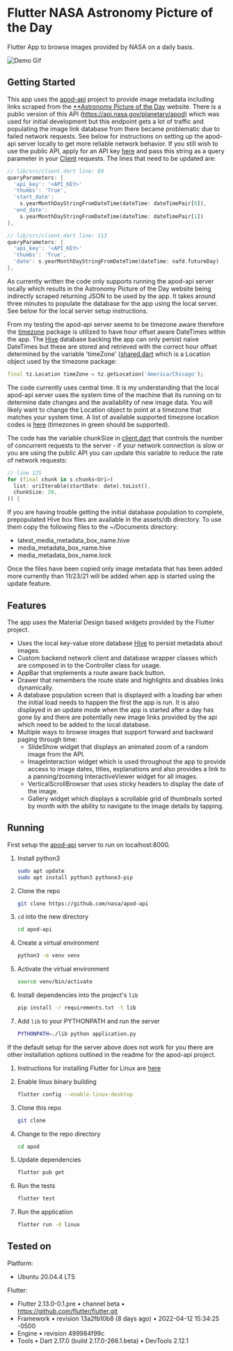 # Flutter NASA Astronomy Picture of the Day

Flutter App to browse images provided by NASA on a daily basis.

![Demo Gif](assets/demo.gif)

## Getting Started

This app uses the [apod-api](https://github.com/nasa/apod-api) project to 
provide image metadata including links scraped from the [**Astronomy Picture 
of the Day](https://apod.nasa.gov/apod/astropix.html) website. There is a public
version of this API (https://api.nasa.gov/planetary/apod) which was used for 
initial development but this endpoint gets a lot of traffic and populating the
image link database from there became problematic due to failed network
requests. See below for instructions on setting up the apod-api server locally
to get more reliable network behavior.  If you still wish to use the public API,
apply for an API key [here](https://api.nasa.gov/#signUp) and pass this string as
a query parameter in your [Client](lib/src/client.dart) requests. The lines that
need to be updated are:

```dart
// lib/src/client.dart line: 89
queryParameters: {
  'api_key': '<API_KEY>'
  'thumbs': 'True',
  'start_date':
    s.yearMonthDayStringFromDateTime(dateTime: dateTimePair[0]),
  'end_date':
    s.yearMonthDayStringFromDateTime(dateTime: dateTimePair[1])
},

// lib/src/client.dart line: 113
queryParameters: {
  'api_key': '<API_KEY>'
  'thumbs': 'True',
  'date': s.yearMonthDayStringFromDateTime(dateTime: nafd.futureDay)
},
```

As currently written the code only supports running the apod-api server locally
which results in the Astronomy Picture of the Day website being indirectly
scraped returning JSON to be used by the app.  It takes around three minutes to
populate the database for the app using the local server.  See below for the
local server setup instructions.

From my testing the apod-api server seems to be timezone aware therefore the
[timezone](https://pub.dev/packages/timezone) package is utilized to have hour
offset aware DateTimes within the app.  The
[Hive](https://github.com/hivedb/hive) database backing the app can only persist
naive DateTimes but these are stored and retrieved with the correct hour offset
determined by the variable 'timeZone' ([shared.dart](lib/src/shared.dart) which
is a Location object used by the timezone package:

```dart
final tz.Location timeZone = tz.getLocation('America/Chicago');
```

The code currently uses central time.  It is my understanding that the local
apod-api server uses the system time of the machine that its running on to
determine date changes and the availability of new image data.  You will likely
want to change the Location object to point at a timezone that matches your
system time.  A list of available supported timezone location codes is
[here](https://en.wikipedia.org/wiki/List_of_tz_database_time_zones) (timezones
in green should be supported).

The code has the variable chunkSize in [client.dart](lib/src/client.dart) that
controls the number of concurrent requests to the server - if your network 
connection is slow or you are using the public API you can update this variable
to reduce the rate of network requests:

```dart
// line 125
for (final chunk in s.chunks<Uri>(
  list: uriIterable(startDate: date).toList(),
  chunkSize: 20,
)) {
```

If you are having trouble getting the initial database population to complete,
prepopulated Hive box files are available in the assets/db directory.  To use
them copy the following files to the ~/Documents directory:
 - latest_media_metadata_box_name.hive
 - media_metadata_box_name.hive
 - media_metadata_box_name.lock

Once the files have been copied only image metadata that has been added more
currently than 11/23/21 will be added when app is started using the update
feature.

## Features

The app uses the Material Design based widgets provided by the Flutter project.
 - Uses the local key-value store database
   [Hive](https://github.com/hivedb/hive) to persist metadata about images.
 - Custom backend network client and database wrapper classes which are composed
   in to the Controller class for usage.
 - AppBar that implements a route aware back button.
 - Drawer that remembers the route state and highlights and disables links
   dynamically.
 - A database population screen that is displayed with a loading bar when the
   initial load needs to happen the first the app is run. It is also 
   displayed in an update mode when the app is started after a day has gone by
   and there are potentially new image links provided by the api which need to
   be added to the local database.
 - Multiple ways to browse images that support forward and backward paging
   through time:
   - SlideShow widget that displays an animated zoom of a random image from the
     API.
   - ImageInteraction widget which is used throughout the app to provide access
     to image dates, titles, explanations and also provides a link to a 
     panning/zooming InteractiveViewer widget for all images.
   - VerticalScrollBrowser that uses sticky headers to display the date of the
     image.
   - Gallery widget which displays a scrollable grid of thumbnails sorted by
     month with the ability to navigate to the image details by tapping.

## Running

First setup the [apod-api](https://github.com/nasa/apod-api) server to run on
localhost:8000.

1. Install python3
    ```bash
    sudo apt update
    sudo apt install python3 pythone3-pip
    ````
2. Clone the repo
    ```bash
    git clone https://github.com/nasa/apod-api
    ```

3. `cd` into the new directory
    ```bash
    cd apod-api
    ```

4. Create a virtual environment
    ```bash
    python3 -m venv venv
    ```

5. Activate the virtual environment
    ```bash
    source venv/bin/activate
    ```

6. Install dependencies into the project's `lib`
    ```bash
    pip install -r requirements.txt -t lib
    ```
   
7. Add `lib` to your PYTHONPATH and run the server
    ```bash
    PYTHONPATH=./lib python application.py
    ```

If the default setup for the server above does not work for you there are other
installation options outlined in the readme for the apod-api project.

1. Instructions for installing Flutter for Linux are
   [here](https://docs.flutter.dev/get-started/install/linux)

2. Enable linux binary building
    ```bash
    flutter config --enable-linux-desktop
    ```

3. Clone this repo
    ```bash
    git clone
    ```

4. Change to the repo directory
    ```bash
    cd apod
    ```

5. Update dependencies
    ```bash
    flutter pub get
    ```

6. Run the tests
    ```bash
    flutter test
    ```

7. Run the application
    ```bash
    flutter run -d linux
    ```

## Tested on
Platform:
- Ubuntu 20.04.4 LTS

Flutter:
 - Flutter 2.13.0-0.1.pre • channel beta • https://github.com/flutter/flutter.git
 - Framework • revision 13a2fb10b8 (8 days ago) • 2022-04-12 15:34:25 -0500
 - Engine • revision 499984f99c
 - Tools • Dart 2.17.0 (build 2.17.0-266.1.beta) • DevTools 2.12.1
